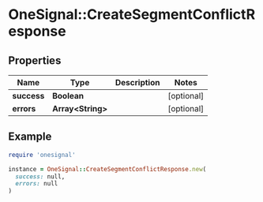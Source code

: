 # OneSignal::CreateSegmentConflictResponse

## Properties

| Name | Type | Description | Notes |
| ---- | ---- | ----------- | ----- |
| **success** | **Boolean** |  | [optional] |
| **errors** | **Array&lt;String&gt;** |  | [optional] |

## Example

```ruby
require 'onesignal'

instance = OneSignal::CreateSegmentConflictResponse.new(
  success: null,
  errors: null
)
```

